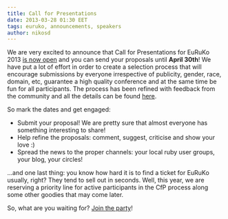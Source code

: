 ```yaml
---
title: Call for Presentations
date: 2013-03-28 01:30 EET
tags: euruko, announcements, speakers
author: nikosd
---
```

We are very excited to announce that Call for Presentations for EuRuKo 2013 [is now open](http://cfp.euruko2013.org/proposals)
and you can send your proposals until **April 30th**! We have put a lot of effort in order to create a selection process
that will encourage submissions by everyone irrespective of publicity, gender, race, domain, etc,
guarantee a high quality conference and at the same time be fun for all participants.
The process has been refined with feedback from the community and all the details can be found [here](http://cfp.euruko2013.org/about).

So mark the dates and get engaged:
- Submit your proposal! We are pretty sure that almost everyone has something interesting to share!
- Help refine the proposals: comment, suggest, criticise and show your love :)
- Spread the news to the proper channels: your local ruby user groups, your blog, your circles!

...and one last thing: you know how hard it is to find a ticket for EuRuKo usually, right?
They tend to sell out in seconds. Well, this year, we are reserving a priority line for active participants
in the CfP process along some other goodies that may come later.

So, what are you waiting for? [Join the party](http://cfp.euruko2013.org)!

